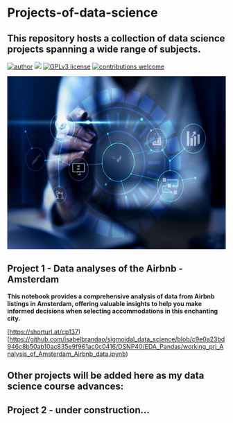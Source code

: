 # Projects-of-data-science
## This repository hosts a collection of data science projects spanning a wide range of subjects.

[![author](https://img.shields.io/badge/author-isabelbrandao-red.svg)](https://www.linkedin.com/in/isabelbrandao/) [![](https://img.shields.io/badge/python-3.7+-blue.svg)](https://www.python.org/downloads/release/python-365/) [![GPLv3 license](https://img.shields.io/badge/License-GPLv3-blue.svg)](http://perso.crans.org/besson/LICENSE.html) [![contributions welcome](https://img.shields.io/badge/contributions-welcome-brightgreen.svg?style=flat)](https://github.com/rafaelnduarte/portfolio/issues)

<p align="center">
  <img src="https://github.com/isabelbrandao/Projects-of-data-science/blob/main/prj01_figure.jpeg" alt="cool image related to my first GitHub project"height=400px >
</p>

## Project 1 - Data analyses of the Airbnb - Amsterdam

**This notebook provides a comprehensive analysis of data from Airbnb listings in Amsterdam, offering valuable insights to help you make informed decisions when selecting accommodations in this enchanting city.**

[https://shorturl.at/cp137)
[https://github.com/isabelbrandao/sigmoidal_data_science/blob/c9e0a23bd946c8b50ab10ac835e9f961ac0c0416/DSNP40/EDA_Pandas/working_prj_Analysis_of_Amsterdam_Airbnb_data.ipynb)
## Other projects will be added here as my data science course advances:

## Project 2 - under construction...
